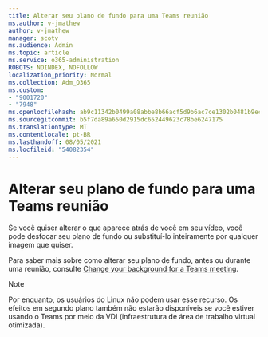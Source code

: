 ```yaml
---
title: Alterar seu plano de fundo para uma Teams reunião
ms.author: v-jmathew
author: v-jmathew
manager: scotv
ms.audience: Admin
ms.topic: article
ms.service: o365-administration
ROBOTS: NOINDEX, NOFOLLOW
localization_priority: Normal
ms.collection: Adm_O365
ms.custom:
- "9001720"
- "7948"
ms.openlocfilehash: ab9c11342b0499a08abbe8b66acf5d9b6ac7ce1302b0481b9ece4f440d4c9886
ms.sourcegitcommit: b5f7da89a650d2915dc652449623c78be6247175
ms.translationtype: MT
ms.contentlocale: pt-BR
ms.lasthandoff: 08/05/2021
ms.locfileid: "54082354"
---
```

# <a name="change-your-background-for-a-teams-meeting"></a>Alterar seu plano de fundo para uma Teams reunião

Se você quiser alterar o que aparece atrás de você em seu vídeo, você pode desfocar seu plano de fundo ou substituí-lo inteiramente por qualquer imagem que quiser.

Para saber mais sobre como alterar seu plano de fundo, antes ou durante uma reunião, consulte [Change your background for a Teams meeting](https://support.microsoft.com/office/change-your-background-for-a-teams-meeting-f77a2381-443a-499d-825e-509a140f4780).

> [!NOTE]
> Por enquanto, os usuários do Linux não podem usar esse recurso. Os efeitos em segundo plano também não estarão disponíveis se você estiver usando o Teams por meio da VDI (infraestrutura de área de trabalho virtual otimizada).
